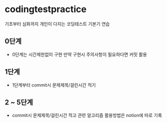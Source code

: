 # codingtestpractice
기초부터 심화까지 개인이 다지는 코딩테스트 기본기 연습

## 0단계
 - 0단계는 시간제한없이 구현 만약 구현시 주의사항이 필요하다면 커밋 활용

## 1단계 
 - 1단계부터 commit시 문제제목/걸린시간 적기


## 2 ~ 5단계 
 - commit시 문제제목/걸린시간 적고 관련 알고리즘 활용방법은 notion에 따로 기록